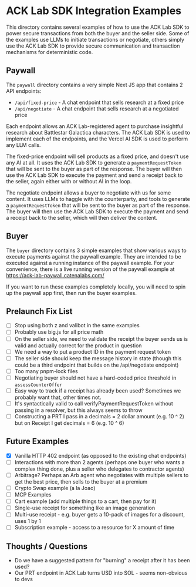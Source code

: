 # ACK Lab SDK Integration Examples

This directory contains several examples of how to use the ACK Lab SDK to power secure transactions from both the buyer and the seller side. Some of the examples use LLMs to initiate transactions or negotiate, others simply use the ACK Lab SDK to provide secure communication and transaction mechanisms for deterministic code.

## Paywall

The `paywall` directory contains a very simple Next JS app that contains 2 API endpoints:

- `/api/fixed-price` - A chat endpoint that sells research at a fixed price
- `/api/negotiate` - A chat endpoint that sells research at a negotiated price

Each endpoint allows an ACK Lab-registered agent to purchase insightful research about Battlestar Galactica characters. The ACK Lab SDK is used to implement each of the endpoints, and the Vercel AI SDK is used to perform any LLM calls.

The fixed-price endpoint will sell products as a fixed price, and doesn't use any AI at all. It uses the ACK Lab SDK to generate a `paymentRequestToken` that will be sent to the buyer as part of the response. The buyer will then use the ACK Lab SDK to execute the payment and send a receipt back to the seller, again either with or without AI in the loop.

The negotiate endpoint allows a buyer to negotiate with us for some content. It uses LLMs to haggle with the counterparty, and tools to generate a `paymentRequestToken` that will be sent to the buyer as part of the response. The buyer will then use the ACK Lab SDK to execute the payment and send a receipt back to the seller, which will then deliver the content.

## Buyer

The `buyer` directory contains 3 simple examples that show various ways to execute payments against the paywall example. They are intended to be executed against a running instance of the paywall example. For your convenience, there is a live running version of the paywall example at https://ack-lab-paywall.catenalabs.com/

If you want to run these examples completely locally, you will need to spin up the paywall app first, then run the buyer examples.

## Prelaunch Fix List

- [ ] Stop using both z and valibot in the same examples
- [ ] Probably use big.js for all price math
- [ ] On the seller side, we need to validate the receipt the buyer sends us is valid and actually correct for the product in question
- [ ] We need a way to put a product ID in the payment request token
- [ ] The seller side should keep the message history in state (though this could be a third endpoint that builds on the /api/negotiate endpoint)
- [ ] Too many pnpm-lock files
- [ ] Negotiating buyer should not have a hard-coded price threshold in `assessCounterOffer`
- [ ] Easy way to track if a receipt has already been used? Sometimes we probably want that, other times not.
- [ ] It's syntactically valid to call verifyPaymentRequestToken without passing in a resolver, but this always seems to throw
- [ ] Constructing a PRT I pass in a decimals = 2 dollar amount (e.g. 10 ^ 2) but on Receipt I get decimals = 6 (e.g. 10 ^ 6)

## Future Examples

- [x] Vanilla HTTP 402 endpoint (as opposed to the existing chat endpoints)
- [ ] Interactions with more than 2 agents (perhaps one buyer who wants a complex thing done, plus a seller who delegates to contractor agents)
- [ ] Arbitrage? Perhaps an Arb agent who negotiates with multiple sellers to get the best price, then sells to the buyer at a premium
- [ ] Crypto Swap example (a la Joao)
- [ ] MCP Examples
- [ ] Cart example (add multiple things to a cart, then pay for it)
- [ ] Single-use receipt for something like an image generation
- [ ] Multi-use receipt - e.g. buyer gets a 10-pack of images for a discount, uses 1 by 1
- [ ] Subscription example - access to a resource for X amount of time

## Thoughts / Questions

- Do we have a suggested pattern for "burning" a receipt after it has been used?
- Our PRT endpoint in ACK Lab turns USD into SOL - seems non-obvious to devs
